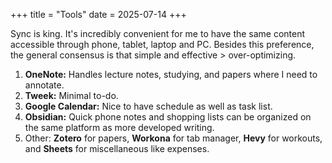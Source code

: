 +++
title = "Tools"
date = 2025-07-14
+++

Sync is king. It's incredibly convenient for me to have the same content accessible through phone, tablet, laptop and PC. Besides this preference, the general consensus is that simple and effective > over-optimizing. 

1. **OneNote:** Handles lecture notes, studying, and papers where I need to annotate.
2. **Tweek:** Minimal to-do. 
3. **Google Calendar:** Nice to have schedule as well as task list.
4. **Obsidian:** Quick phone notes and shopping lists can be organized on the same platform as more developed writing.
5. Other: **Zotero** for papers, **Workona** for tab manager, **Hevy** for workouts, and **Sheets** for miscellaneous like expenses.